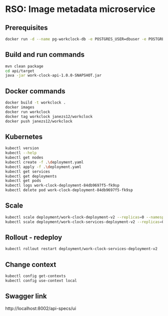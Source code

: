 # RSO: Image metadata microservice

## Prerequisites

```bash
docker run -d --name pg-workclock-db -e POSTGRES_USER=dbuser -e POSTGRES_PASSWORD=postgres -e POSTGRES_DB=workclock-db -p 5432:5432 postgres:13
```

## Build and run commands
```bash
mvn clean package
cd api/target
java -jar work-clock-api-1.0.0-SNAPSHOT.jar
```

## Docker commands
```bash
docker build -t workclock .   
docker images
docker run workclock    
docker tag workclock janezs12/workclock   
docker push janezs12/workclock
```

## Kubernetes
```bash
kubectl version
kubectl --help
kubectl get nodes
kubectl create -f .\deployment.yaml 
kubectl apply -f .\deployment.yaml 
kubectl get services 
kubectl get deployments
kubectl get pods
kubectl logs work-clock-deployment-84db9697f5-fk9sp
kubectl delete pod work-clock-deployment-84db9697f5-fk9sp
```

## Scale
```bash
kubectl scale deployment/work-clock-deployment-v2 --replicas=0 --namespace=default
kubectl scale deployment/work-clock-services-deployment-v2 --replicas=0 --namespace=default
```

## Rollout - redeploy
```bash
kubectl rollout restart deployment/work-clock-services-deployment-v2
```

## Change context
```bash
kubectl config get-contexts
kubectl config use-context local
```

## Swagger link
http://localhost:8002/api-specs/ui